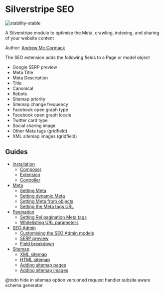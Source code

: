 # Silverstripe SEO

![stability-stable](https://img.shields.io/badge/stability-stable-green.svg)

A Silverstripe module to optimise the Meta, crawling, indexing, and sharing of your website content

Author: [Andrew Mc Cormack](https://github.com/Andrew-Mc-Cormack)

The SEO extension adds the following fields to a Page or model object
  - Google SERP preview
  - Meta Title
  - Meta Description
  - Title
  - Canonical
  - Robots
  - Sitemap priority
  - Sitemap change frequency
  - Facebook open graph type
  - Facebook open graph locale
  - Twitter card type
  - Social sharing image
  - Other Meta tags (gridfield)
  - XML sitemap images (gridfield)

## Guides
  
  - [Installation](/docs/installation)
    - [Composer](/docs/installation#composer)
    - [Extension](/docs/installation#extension)
    - [Controller](/docs/installation#controller)
  - [Meta](/docs/meta)
    - [Setting Meta](/docs/meta#setting-meta)
    - [Setting dynamic Meta](/docs/meta#setting-dynamic-meta)
    - [Setting Meta from objects](/docs/meta#setting-meta-from-objects)
    - [Setting the Meta tags URL](/docs/meta#setting-the-meta-tags-url)
  - [Pagination](/docs/pagination)
    - [Setting Rel pagination Meta tags](/docs/pagination#setting-rel-pagination-meta-tags)
    - [Whitelisting URL parameters](/docs/pagination#whitelisting-url-parameters)
  - [SEO Admin](/docs/seo-admin)
    - [Customising the SEO Admin models](/docs/seo-admin#customising-the-seo-admin-models)
    - [SERP preview](/docs/seo-admin#serp-preview)
    - [Field breakdown](/docs/seo-admin#field-breakdown)
  - [Sitemap](/docs/sitemap)
    - [XML sitemap](/docs/sitemap#xml-sitemap)
    - [HTML sitemap](/docs/sitemap#html-sitemap)
    - [Adding sitemap pages](/docs/sitemap#adding-sitemap-pages)
    - [Adding sitemap images](/docs/sitemap#adding-sitemap-images)

@todo
hide in sitemap option
versioned
request handler
subsite aware
schema generator